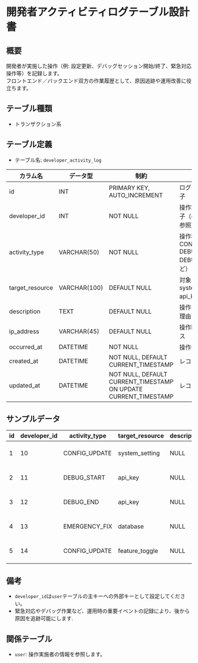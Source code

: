 # 開発者アクティビティログテーブル設計書

## 概要
開発者が実施した操作（例: 設定更新、デバッグセッション開始/終了、緊急対応操作等）を記録します。  
フロントエンド／バックエンド双方の作業履歴として、原因追跡や運用改善に役立ちます。

## テーブル種類
- トランザクション系

## テーブル定義
- テーブル名: `developer_activity_log`

| カラム名         | データ型      | 制約                                      | 説明                                    |
|------------------|---------------|-------------------------------------------|-----------------------------------------|
| id               | INT           | PRIMARY KEY, AUTO_INCREMENT               | ログの一意な識別子                        |
| developer_id     | INT           | NOT NULL                                  | 操作実施者の識別子（`user` テーブル参照）   |
| activity_type    | VARCHAR(50)   | NOT NULL                                  | 操作種別（例: CONFIG_UPDATE, DEBUG_START, DEBUG_END など）|
| target_resource  | VARCHAR(100)  | DEFAULT NULL                              | 対象リソース（例: system_setting, api_key 等）|
| description      | TEXT          | DEFAULT NULL                              | 操作の詳細または理由                     |
| ip_address       | VARCHAR(45)   | DEFAULT NULL                              | 操作時のIPアドレス                        |
| occurred_at      | DATETIME      | NOT NULL                                  | 操作発生日時                           |
| created_at       | DATETIME      | NOT NULL, DEFAULT CURRENT_TIMESTAMP       | レコード作成日時                        |
| updated_at       | DATETIME      | NOT NULL, DEFAULT CURRENT_TIMESTAMP ON UPDATE CURRENT_TIMESTAMP | レコード更新日時            |

## サンプルデータ
| id | developer_id | activity_type   | target_resource | description | occurred_at          | created_at           |
|----|--------------|-----------------|-----------------|-------------|----------------------|----------------------|
| 1  | 10           | CONFIG_UPDATE   | system_setting  | NULL        | 2023-10-01 12:00:00  | 2023-10-01 12:00:00  |
| 2  | 11           | DEBUG_START     | api_key         | NULL        | 2023-10-02 13:00:00  | 2023-10-02 13:00:00  |
| 3  | 12           | DEBUG_END       | api_key         | NULL        | 2023-10-03 14:00:00  | 2023-10-03 14:00:00  |
| 4  | 13           | EMERGENCY_FIX   | database        | NULL        | 2023-10-04 15:00:00  | 2023-10-04 15:00:00  |
| 5  | 14           | CONFIG_UPDATE   | feature_toggle  | NULL        | 2023-10-05 16:00:00  | 2023-10-05 16:00:00  |

## 備考
- `developer_id`は`user`テーブルの主キーへの外部キーとして設定してください。
- 緊急対応やデバッグ作業など、運用時の重要イベントの記録により、後から原因を追跡可能にします.

## 関係テーブル
- `user`: 操作実施者の情報を参照します。
